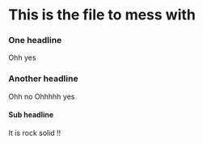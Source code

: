 This is the file to mess with
=============================


### One headline

Ohh yes


### Another headline

Ohh no
Ohhhhh yes

#### Sub headline

It is rock solid !!

